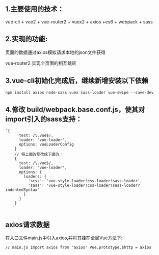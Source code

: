 ##  1.主要使用的技术：
 vue-cli + vue2 + vue-router2 + vuex2 + axios +es6 + webpack + sass

## 2.实现的功能:

   页面的数据通过axios模拟请求本地的json文件获得
   
  vue-router2 实现个页面的相互跳转

## 3.vue-cli初始化完成后，继续新增安装以下依赖 

  `npm install axios node-sass vuex sass-loader vue-swipe --save-dev`

## 4.修改 build/webpack.base.conf.js，使其对import引入的sass支持：
    
	`{
		  test: /\.vue$/,
		  loader: 'vue-loader',
		  options: vueLoaderConfig
		}
		// 将上面的修改成下面的：
		{
		  test: /\.vue$/,
		  loader: 'vue-loader',
		  options: {
			loaders: {
			  'scss': 'vue-style-loader!css-loader!sass-loader',
			  'sass': 'vue-style-loader!css-loader!sass-loader?indentedSyntax'
			}
		  }
		}
       `
       
## axios请求数据

  在入口文件main.js中引入axios,并将其挂在全局Vue方法下:
  
  `
	// main.js
	import axios from 'axios'
	Vue.prototype.$http = axios
  `
